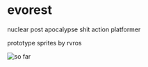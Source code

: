 # evorest
nuclear post apocalypse shit action platformer

prototype sprites by rvros

![so far](https://user-images.githubusercontent.com/23701036/56506456-bc236e00-6548-11e9-96a0-b70305b9f1d9.gif)
